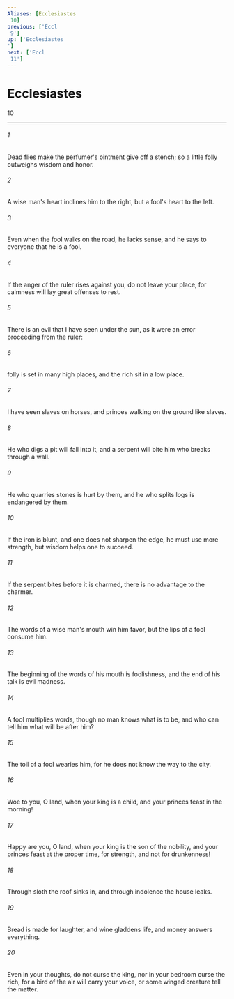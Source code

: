 ```yaml
---
Aliases: [Ecclesiastes 10]
previous: ['Eccl 9']
up: ['Ecclesiastes']
next: ['Eccl 11']
---
```

# Ecclesiastes 10

***
 

###### 1 
Dead flies make the perfumer's ointment give off a stench;  so a little folly outweighs wisdom and honor.   

###### 2 
A wise man's heart inclines him to the right,  but a fool's heart to the left.   

###### 3 
Even when the fool walks on the road, he lacks sense,  and he says to everyone that he is a fool.   

###### 4 
If the anger of the ruler rises against you, do not leave your place,  for calmness will lay great offenses to rest.  

###### 5 
There is an evil that I have seen under the sun, as it were an error proceeding from the ruler:  

###### 6 
folly is set in many high places, and the rich sit in a low place.  

###### 7 
I have seen slaves on horses, and princes walking on the ground like slaves.  

###### 8 
He who digs a pit will fall into it,  and a serpent will bite him who breaks through a wall.   

###### 9 
He who quarries stones is hurt by them,  and he who splits logs is endangered by them.   

###### 10 
If the iron is blunt, and one does not sharpen the edge,  he must use more strength,  but wisdom helps one to succeed.   

###### 11 
If the serpent bites before it is charmed,  there is no advantage to the charmer.  

###### 12 
The words of a wise man's mouth win him favor,  but the lips of a fool consume him.   

###### 13 
The beginning of the words of his mouth is foolishness,  and the end of his talk is evil madness.   

###### 14 
A fool multiplies words,  though no man knows what is to be,  and who can tell him what will be after him?   

###### 15 
The toil of a fool wearies him,  for he does not know the way to the city.  

###### 16 
Woe to you, O land, when your king is a child,  and your princes feast in the morning!   

###### 17 
Happy are you, O land, when your king is the son of the nobility,  and your princes feast at the proper time,  for strength, and not for drunkenness!   

###### 18 
Through sloth the roof sinks in,  and through indolence the house leaks.   

###### 19 
Bread is made for laughter,  and wine gladdens life,  and money answers everything.   

###### 20 
Even in your thoughts, do not curse the king,  nor in your bedroom curse the rich,  for a bird of the air will carry your voice,  or some winged creature tell the matter.
